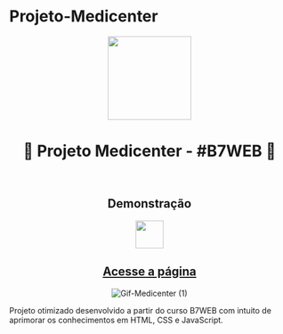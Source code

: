 # Projeto-Medicenter

<div align="center">
<img height="150em" align="center" src="https://user-images.githubusercontent.com/115600640/196217767-e9cfb0f7-9695-4f0e-a2e6-1d84e40fe358.png">
  <h1>🚀 Projeto Medicenter - #B7WEB 🚀</h1>
</div>
<br>
<div align="center">
  <h2>Demonstração</h2>
  <img height="50em" src="https://cdn.jsdelivr.net/gh/devicons/devicon/icons/devicon/devicon-original.svg"/>
</div> 
<div align="center">
<h2>
<a href="https://marcus-projeto-medicenter.netlify.app/" target="_blank">Acesse a página</a>
</h2>
</div>
<div align="center">

![Gif-Medicenter (1)](https://user-images.githubusercontent.com/115600640/198889320-674ee102-617e-4182-a363-54598c52836f.gif)

</div>
Projeto otimizado desenvolvido a partir do curso B7WEB com intuito de aprimorar os conhecimentos em HTML, CSS e JavaScript.
